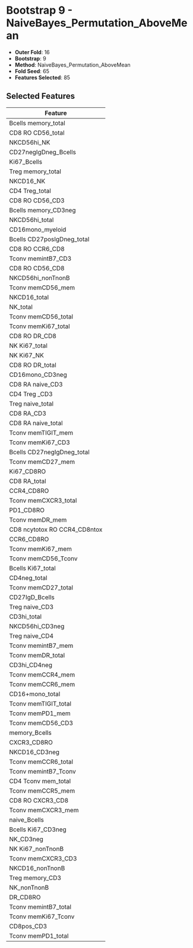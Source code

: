 # Bootstrap 9 - NaiveBayes_Permutation_AboveMean

- **Outer Fold**: 16
- **Bootstrap**: 9
- **Method**: NaiveBayes_Permutation_AboveMean
- **Fold Seed**: 65
- **Features Selected**: 85

## Selected Features

| Feature |
|---------|
| Bcells memory_total |
| CD8 RO CD56_total |
| NKCD56hi_NK |
| CD27negIgDneg_Bcells |
| Ki67_Bcells |
| Treg memory_total |
| NKCD16_NK |
| CD4 Treg_total |
| CD8 RO CD56_CD3 |
| Bcells memory_CD3neg |
| NKCD56hi_total |
| CD16mono_myeloid |
| Bcells CD27posIgDneg_total |
| CD8 RO CCR6_CD8 |
| Tconv memintB7_CD3 |
| CD8 RO CD56_CD8 |
| NKCD56hi_nonTnonB |
| Tconv memCD56_mem |
| NKCD16_total |
| NK_total |
| Tconv memCD56_total |
| Tconv memKi67_total |
| CD8 RO DR_CD8 |
| NK Ki67_total |
| NK Ki67_NK |
| CD8 RO DR_total |
| CD16mono_CD3neg |
| CD8 RA naive_CD3 |
| CD4 Treg _CD3 |
| Treg naive_total |
| CD8 RA_CD3 |
| CD8 RA naive_total |
| Tconv memTIGIT_mem |
| Tconv memKi67_CD3 |
| Bcells CD27negIgDneg_total |
| Tconv memCD27_mem |
| Ki67_CD8RO |
| CD8 RA_total |
| CCR4_CD8RO |
| Tconv memCXCR3_total |
| PD1_CD8RO |
| Tconv memDR_mem |
| CD8 ncytotox RO CCR4_CD8ntox |
| CCR6_CD8RO |
| Tconv memKi67_mem |
| Tconv memCD56_Tconv |
| Bcells Ki67_total |
| CD4neg_total |
| Tconv memCD27_total |
| CD27IgD_Bcells |
| Treg naive_CD3 |
| CD3hi_total |
| NKCD56hi_CD3neg |
| Treg naive_CD4 |
| Tconv memintB7_mem |
| Tconv memDR_total |
| CD3hi_CD4neg |
| Tconv memCCR4_mem |
| Tconv memCCR6_mem |
| CD16+mono_total |
| Tconv memTIGIT_total |
| Tconv memPD1_mem |
| Tconv memCD56_CD3 |
| memory_Bcells |
| CXCR3_CD8RO |
| NKCD16_CD3neg |
| Tconv memCCR6_total |
| Tconv memintB7_Tconv |
| CD4 Tconv mem_total |
| Tconv memCCR5_mem |
| CD8 RO CXCR3_CD8 |
| Tconv memCXCR3_mem |
| naive_Bcells |
| Bcells Ki67_CD3neg |
| NK_CD3neg |
| NK Ki67_nonTnonB |
| Tconv memCXCR3_CD3 |
| NKCD16_nonTnonB |
| Treg memory_CD3 |
| NK_nonTnonB |
| DR_CD8RO |
| Tconv memintB7_total |
| Tconv memKi67_Tconv |
| CD8pos_CD3 |
| Tconv memPD1_total |
